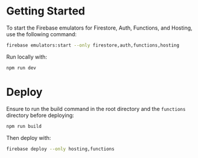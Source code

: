 # Getting Started

To start the Firebase emulators for Firestore, Auth, Functions, and Hosting, use the following command:

```bash
firebase emulators:start --only firestore,auth,functions,hosting
```

Run locally with:

```bash
npm run dev
```

# Deploy

Ensure to run the build command in the root directory and the `functions` directory before deploying:

```bash
npm run build
```

Then deploy with:

```bash
firebase deploy --only hosting,functions
```